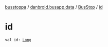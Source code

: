 [busstoppa](../../index.md) / [danbroid.busapp.data](../index.md) / [BusStop](index.md) / [id](./id.md)

# id

`val id: `[`Long`](https://kotlinlang.org/api/latest/jvm/stdlib/kotlin/-long/index.html)